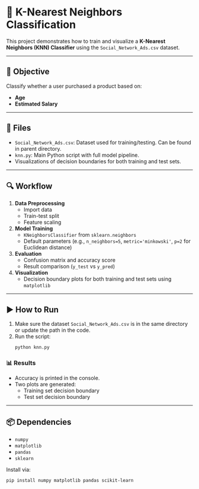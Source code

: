 # 🤖 K-Nearest Neighbors Classification

This project demonstrates how to train and visualize a **K-Nearest Neighbors (KNN) Classifier** using the `Social_Network_Ads.csv` dataset.

---

## 📌 Objective

Classify whether a user purchased a product based on:
- **Age**
- **Estimated Salary**

---

## 📁 Files

- `Social_Network_Ads.csv`: Dataset used for training/testing. Can be found in parent directory.
- `knn.py`: Main Python script with full model pipeline.
- Visualizations of decision boundaries for both training and test sets.

---

## 🔍 Workflow

1. **Data Preprocessing**
    - Import data
    - Train-test split
    - Feature scaling
2. **Model Training**
    - `KNeighborsClassifier` from `sklearn.neighbors`
    - Default parameters (e.g., `n_neighbors=5`, `metric='minkowski'`, `p=2` for Euclidean distance)
3. **Evaluation**
    - Confusion matrix and accuracy score
    - Result comparison (`y_test` vs `y_pred`)
4. **Visualization**
    - Decision boundary plots for both training and test sets using `matplotlib`

---

## ▶️ How to Run

1. Make sure the dataset `Social_Network_Ads.csv` is in the same directory or update the path in the code.
2. Run the script:
    ```bash
    python knn.py
    ```

### 📊 Results

- Accuracy is printed in the console.
- Two plots are generated:
    - Training set decision boundary
    - Test set decision boundary

---

## 📦 Dependencies

- `numpy`
- `matplotlib`
- `pandas`
- `sklearn`

Install via:

```bash
pip install numpy matplotlib pandas scikit-learn
```